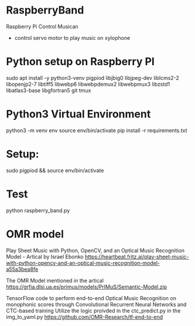 # RaspberryBand
Raspberry Pi Control Musican
- control servo motor to play music on xylophone

# Python setup on Raspberry PI
sudo apt install -y python3-venv pigpiod libjbig0 libjpeg-dev liblcms2-2 libopenjp2-7 libtiff5 libwebp6 libwebpdemux2 libwebpmux3 libzstd1 libatlas3-base libgfortran5 git tmux

# Python3 Virtual Environment
python3 -m venv env
source env/bin/activate
pip install -r requirements.txt

# Setup:
sudo pigpiod && source env/bin/activate

# Test
python raspberry_band.py
 
# OMR model
Play Sheet Music with Python, OpenCV, and an Optical Music Recognition Model - Artical by Israel Ebonko
https://heartbeat.fritz.ai/play-sheet-music-with-python-opencv-and-an-optical-music-recognition-model-a55a3bea8fe

The OMR Model mentioned in the artical
https://grfia.dlsi.ua.es/primus/models/PrIMuS/Semantic-Model.zip

TensorFlow code to perform end-to-end Optical Music Recognition on monophonic scores through Convolutional Recurrent Neural Networks and CTC-based training
Utilize the logic proivded in the ctc_predict.py in the img_to_yaml.py
https://github.com/OMR-Research/tf-end-to-end